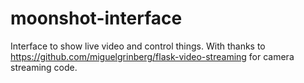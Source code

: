 # moonshot-interface

Interface to show live video and control things.
With thanks to https://github.com/miguelgrinberg/flask-video-streaming for camera streaming code.
